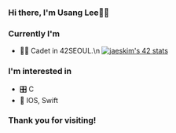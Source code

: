 <!--
**e53/e53** is a ✨ _special_ ✨ repository because its `README.md` (this file) appears on your GitHub profile.

Here are some ideas to get you started:

- 🔭 I’m currently working on ...
- 🌱 I’m currently learning ...
- 👯 I’m looking to collaborate on ...
- 🤔 I’m looking for help with ...
- 💬 Ask me about ...
- 📫 How to reach me: ...
- 😄 Pronouns: ...
- ⚡ Fun fact: ...
-->
### Hi there, I'm Usang Lee🙋‍♂️


### Currently I'm
* 👨‍💻 Cadet in 42SEOUL.\n
[![jaeskim's 42 stats](https://badge42.herokuapp.com/api/stats/ulee?privacyEmail=true)](https://github.com/JaeSeoKim/badge42)


### I'm interested in
* 🎛 C
* 📲 IOS, Swift


### Thank you for visiting!



